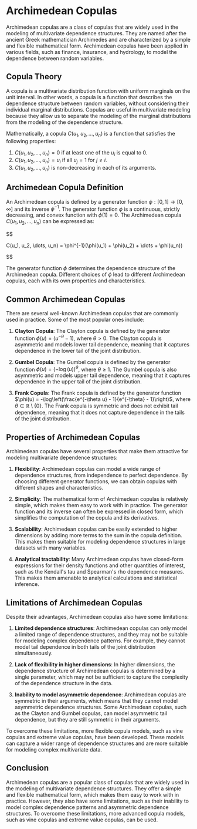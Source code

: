 # Archimedean Copulas

Archimedean copulas are a class of copulas that are widely used in the modeling of multivariate dependence structures. They are named after the ancient Greek mathematician Archimedes and are characterized by a simple and flexible mathematical form. Archimedean copulas have been applied in various fields, such as finance, insurance, and hydrology, to model the dependence between random variables.

## Copula Theory

A copula is a multivariate distribution function with uniform marginals on the unit interval. In other words, a copula is a function that describes the dependence structure between random variables, without considering their individual marginal distributions. Copulas are useful in multivariate modeling because they allow us to separate the modeling of the marginal distributions from the modeling of the dependence structure.

Mathematically, a copula $C(u_1, u_2, \dots, u_n)$ is a function that satisfies the following properties:

1. $C(u_1, u_2, \dots, u_n) = 0$ if at least one of the $u_i$ is equal to 0.
2. $C(u_1, u_2, \dots, u_n) = u_i$ if all $u_j = 1$ for $j \neq i$.
3. $C(u_1, u_2, \dots, u_n)$ is non-decreasing in each of its arguments.

## Archimedean Copula Definition

An Archimedean copula is defined by a generator function $\phi: [0, 1] \rightarrow [0, \infty]$ and its inverse $\phi^{-1}$. The generator function $\phi$ is a continuous, strictly decreasing, and convex function with $\phi(1) = 0$. The Archimedean copula $C(u_1, u_2, \dots, u_n)$ can be expressed as:


$$

C(u_1, u_2, \dots, u_n) = \phi^{-1}(\phi(u_1) + \phi(u_2) + \dots + \phi(u_n))

$$


The generator function $\phi$ determines the dependence structure of the Archimedean copula. Different choices of $\phi$ lead to different Archimedean copulas, each with its own properties and characteristics.

## Common Archimedean Copulas

There are several well-known Archimedean copulas that are commonly used in practice. Some of the most popular ones include:

1. **Clayton Copula**: The Clayton copula is defined by the generator function $\phi(u) = (u^{-\theta} - 1)$, where $\theta > 0$. The Clayton copula is asymmetric and models lower tail dependence, meaning that it captures dependence in the lower tail of the joint distribution.

2. **Gumbel Copula**: The Gumbel copula is defined by the generator function $\phi(u) = (-\log(u))^{\theta}$, where $\theta \geq 1$. The Gumbel copula is also asymmetric and models upper tail dependence, meaning that it captures dependence in the upper tail of the joint distribution.

3. **Frank Copula**: The Frank copula is defined by the generator function $\phi(u) = -\log\left(\frac{e^{-\theta u} - 1}{e^{-\theta} - 1}\right)$, where $\theta \in \mathbb{R} \setminus \{0\}$. The Frank copula is symmetric and does not exhibit tail dependence, meaning that it does not capture dependence in the tails of the joint distribution.

## Properties of Archimedean Copulas

Archimedean copulas have several properties that make them attractive for modeling multivariate dependence structures:

1. **Flexibility**: Archimedean copulas can model a wide range of dependence structures, from independence to perfect dependence. By choosing different generator functions, we can obtain copulas with different shapes and characteristics.

2. **Simplicity**: The mathematical form of Archimedean copulas is relatively simple, which makes them easy to work with in practice. The generator function and its inverse can often be expressed in closed form, which simplifies the computation of the copula and its derivatives.

3. **Scalability**: Archimedean copulas can be easily extended to higher dimensions by adding more terms to the sum in the copula definition. This makes them suitable for modeling dependence structures in large datasets with many variables.

4. **Analytical tractability**: Many Archimedean copulas have closed-form expressions for their density functions and other quantities of interest, such as the Kendall's tau and Spearman's rho dependence measures. This makes them amenable to analytical calculations and statistical inference.

## Limitations of Archimedean Copulas

Despite their advantages, Archimedean copulas also have some limitations:

1. **Limited dependence structures**: Archimedean copulas can only model a limited range of dependence structures, and they may not be suitable for modeling complex dependence patterns. For example, they cannot model tail dependence in both tails of the joint distribution simultaneously.

2. **Lack of flexibility in higher dimensions**: In higher dimensions, the dependence structure of Archimedean copulas is determined by a single parameter, which may not be sufficient to capture the complexity of the dependence structure in the data.

3. **Inability to model asymmetric dependence**: Archimedean copulas are symmetric in their arguments, which means that they cannot model asymmetric dependence structures. Some Archimedean copulas, such as the Clayton and Gumbel copulas, can model asymmetric tail dependence, but they are still symmetric in their arguments.

To overcome these limitations, more flexible copula models, such as vine copulas and extreme value copulas, have been developed. These models can capture a wider range of dependence structures and are more suitable for modeling complex multivariate data.

## Conclusion

Archimedean copulas are a popular class of copulas that are widely used in the modeling of multivariate dependence structures. They offer a simple and flexible mathematical form, which makes them easy to work with in practice. However, they also have some limitations, such as their inability to model complex dependence patterns and asymmetric dependence structures. To overcome these limitations, more advanced copula models, such as vine copulas and extreme value copulas, can be used.
